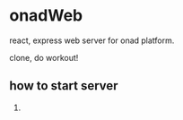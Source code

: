 # onadWeb
react, express web server for onad platform.

clone, do workout!


## how to start server

1. 
